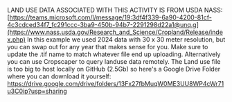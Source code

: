 LAND USE DATA ASSOCIATED WITH THIS ACTIVITY IS FROM USDA NASS: [https://teams.microsoft.com/l/message/19:3df4f339-6a90-4200-81cf-4c3cdced34f7_fc291ccc-3ba9-450b-94b7-2291298d22a1@unq.g](https://www.nass.usda.gov/Research_and_Science/Cropland/Release/index.php)
In this example we used 2024 data with 30 x 30 meter resolution, but you can swap out for any year that makes sense for you.
Make sure to update the .tif name to match whatever file end up uploading.
Alternatively you can use Cropscaper to query landuse data remotely.
The Land use file is too big to host locally on GitHub (2.5Gb) so here's a Google Drive Folder where you can download it yourself: https://drive.google.com/drive/folders/13Fx27fbMuqW0ME3UU8WP4cWr71u3C0ip?usp=sharing
